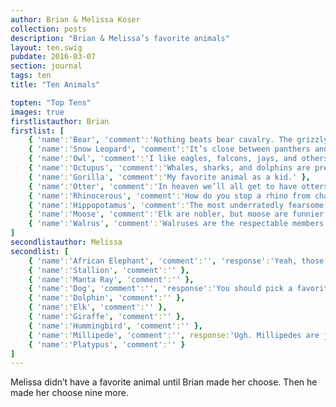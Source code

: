 ```yaml
---
author: Brian & Melissa Koser
collection: posts
description: "Brian & Melissa’s favorite animals"
layout: ten.swig
pubdate: 2016-03-07
section: journal
tags: ten
title: "Ten Animals"

topten: "Top Tens"
images: true
firstlistauthor: Brian
firstlist: [
    { 'name':'Bear', 'comment':'Nothing beats bear cavalry. The grizzly is my favorite.' },
    { 'name':'Snow Leopard', 'comment':'It’s close between panthers and snow leopards.' },
    { 'name':'Owl', 'comment':'I like eagles, falcons, jays, and others, but the kooky owl is my favorite bird.' }, 
    { 'name':'Octupus', 'comment':'Whales, sharks, and dolphins are pretty cool, but the octopus is the best underwater creature.' }, 
    { 'name':'Gorilla', 'comment':'My favorite animal as a kid.' }, 
    { 'name':'Otter', 'comment':'In heaven we’ll all get to have otters as pets.' }, 
    { 'name':'Rhinocerous', 'comment':'How do you stop a rhino from charging? Put it in a small enclosure where it doesn’t have enough room to run.' }, 
    { 'name':'Hippopotamus', 'comment':'The most underratedly fearsome creature.' }, 
    { 'name':'Moose', 'comment':'Elk are nobler, but moose are funnier.' }, 
    { 'name':'Walrus', 'comment':'Walruses are the respectable members of the seal and sea lion family.' }    
]
secondlistauthor: Melissa
secondlist: [
    { 'name':'African Elephant', 'comment':'', 'response':'Yeah, those Asian elephants have wimpy ears.' },
    { 'name':'Stallion', 'comment':'' },
    { 'name':'Manta Ray', 'comment':'' }, 
    { 'name':'Dog', 'comment':'', 'response':'You should pick a favorite dog. Mine’s the <a href="https://en.wikipedia.org/wiki/Alaskan_Malamute">Malamute</a>.' }, 
    { 'name':'Dolphin', 'comment':'' }, 
    { 'name':'Elk', 'comment':'' }, 
    { 'name':'Giraffe', 'comment':'' }, 
    { 'name':'Hummingbird', 'comment':'' }, 
    { 'name':'Millipede', 'comment':'', response:'Ugh. Millipedes are just below roaches and tarantulas on my list of least favorite creepy crawlies.' }, 
    { 'name':'Platypus', 'comment':'' }  
]
---
```

Melissa didn’t have a favorite animal until Brian made her choose. Then he made her choose nine more.